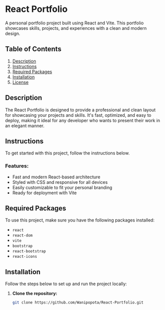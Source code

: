# React Portfolio

A personal portfolio project built using React and Vite. This portfolio showcases skills, projects, and experiences with a clean and modern design.

## Table of Contents

1. [Description](#description)
2. [Instructions](#instructions)
3. [Required Packages](#required-packages)
4. [Installation](#installation)
5. [License](#license)

## Description

The React Portfolio is designed to provide a professional and clean layout for showcasing your projects and skills. It's fast, optimized, and easy to deploy, making it ideal for any developer who wants to present their work in an elegant manner.

## Instructions

To get started with this project, follow the instructions below.

### Features:
- Fast and modern React-based architecture
- Styled with CSS and responsive for all devices
- Easily customizable to fit your personal branding
- Ready for deployment with Vite

## Required Packages

To use this project, make sure you have the following packages installed:

- `react`
- `react-dom`
- `vite`
- `bootstrap`
- `react-bootstrap`
- `react-icons`

## Installation

Follow the steps below to set up and run the project locally:

1. **Clone the repository:**

   ```bash
   git clone https://github.com/Wanipopota/React-Portfolio.git
